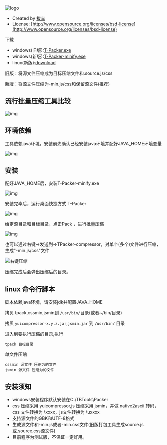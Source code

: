 ![logo](http://img04.taobaocdn.com/tps/i4/T1rEB3Xm4wXXXXXXXX-496-96.png)

- Created by [拔赤](http://jayli.github.com)
- License: [http://www.opensource.org/licenses/bsd-license](http://www.opensource.org/licenses/bsd-license)

下载

- windows(旧版):[T-Packer.exe](https://github.com/taobao-wd/Tpacker/raw/master/T-Packer.exe)
- windows(新版):[T-Packer-minify.exe](https://github.com/taobao-wd/Tpacker/raw/master/T-Packer-minify.exe)
- linux(新版):[download](https://github.com/taobao-wd/Tpacker/raw/master/tpack)

旧版：将源文件压缩成为目标压缩文件和.source.js/css

新版：将源文件压缩为-min.js/css和保留源文件(推荐)

## 流行批量压缩工具比较

![img](http://jayli.github.com/gallery/bird/compressor.png)

## 环境依赖

工具依赖java环境，安装前先确认已经安装java环境并配好JAVA_HOME环境变量

![img](http://img01.taobaocdn.com/tps/i1/T1Zm8ZXd4kXXXXXXXX-394-407.png)

## 安装

配好JAVA_HOME后，安装T-Packer-minify.exe

![img](http://img02.taobaocdn.com/tps/i2/T18mRZXaJnXXXXXXXX-511-400.png)

安装完毕后，运行桌面快捷方式 T-Packer

![img](http://img03.taobaocdn.com/tps/i3/T1m_VZXolaXXXXXXXX-206-305.png)

给定源目录和目标目录，点击Pack ，进行批量压缩

![img](http://img03.taobaocdn.com/tps/i3/T1u_0ZXbdgXXXXXXXX-709-80.png)

也可以通过右键->发送到->TPacker-compressor，对单个(多个)文件进行压缩，生成"-min.js/css"文件

![右键压缩](http://img02.taobaocdn.com/tps/i2/T1Dfd3XbBzXXXXXXXX-478-99.png)

压缩完成后会弹出压缩后的目录。

## linux 命令行脚本

脚本依赖java环境，请安装jdk并配置JAVA_HOME

拷贝 tpack,cssmin,jsmin到 `/usr/bin/`目录(或者~/bin/目录)

拷贝 `yuicompressor-x.y.z.jar`,`jsmin.jar` 到 `/usr/bin/` 目录

进入到要执行压缩的目录,执行

	tpack 目标目录

单文件压缩
	
	cssmin 源文件 压缩为的文件
	jsmin 源文件 压缩为的文件

## 安装须知

- windows安装程序默认安装在C:\TBTools\Packer
- css 压缩采用 yuicompressor,js 压缩采用 jsmin，并做 native2ascii 转码，css 文件转换为 \xxxx，js文件转换为 \uxxxx
- 支持源文件的GBK和UTF-8格式
- 生成源文件和-min.js或者-min.css文件(旧版打包工具生成source.js或.source.css源文件)
- 目前程序为测试版，不保证一定好用。
